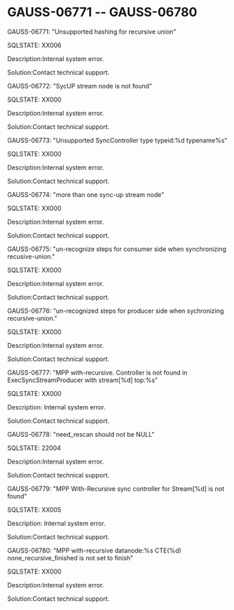 # GAUSS-06771 -- GAUSS-06780<a name="EN-US_TOPIC_0302073489"></a>

GAUSS-06771: "Unsupported hashing for recursive union"

SQLSTATE: XX006

Description:Internal system error.

Solution:Contact technical support.

GAUSS-06772: "SycUP stream node is not found"

SQLSTATE: XX000

Description:Internal system error.

Solution:Contact technical support.

GAUSS-06773: "Unsupported SyncController type typeid:%d typename%s"

SQLSTATE: XX000

Description:Internal system error.

Solution:Contact technical support.

GAUSS-06774: "more than one sync-up stream node"

SQLSTATE: XX000

Description:Internal system error.

Solution:Contact technical support.

GAUSS-06775: "un-recognize steps for consumer side when synchronizing recusive-union."

SQLSTATE: XX000

Description:Internal system error.

Solution:Contact technical support.

GAUSS-06776: "un-recognized steps for producer side when sychronizing recursive-union."

SQLSTATE: XX000

Description:Internal system error.

Solution:Contact technical support.

GAUSS-06777: "MPP with-recursive. Controller is not found in ExecSyncStreamProducer with stream\[%d\] top:%s"

SQLSTATE: XX000

Description: Internal system error.

Solution:Contact technical support.

GAUSS-06778: "need\_rescan should not be NULL"

SQLSTATE: 22004

Description:Internal system error.

Solution:Contact technical support.

GAUSS-06779: "MPP With-Recursive sync controller for Stream\[%d\] is not found"

SQLSTATE: XX005

Description: Internal system error.

Solution:Contact technical support.

GAUSS-06780: "MPP with-recursive datanode:%s CTE\(%d\) none\_recursive\_finished is not set to finish"

SQLSTATE: XX000

Description:Internal system error.

Solution:Contact technical support.

